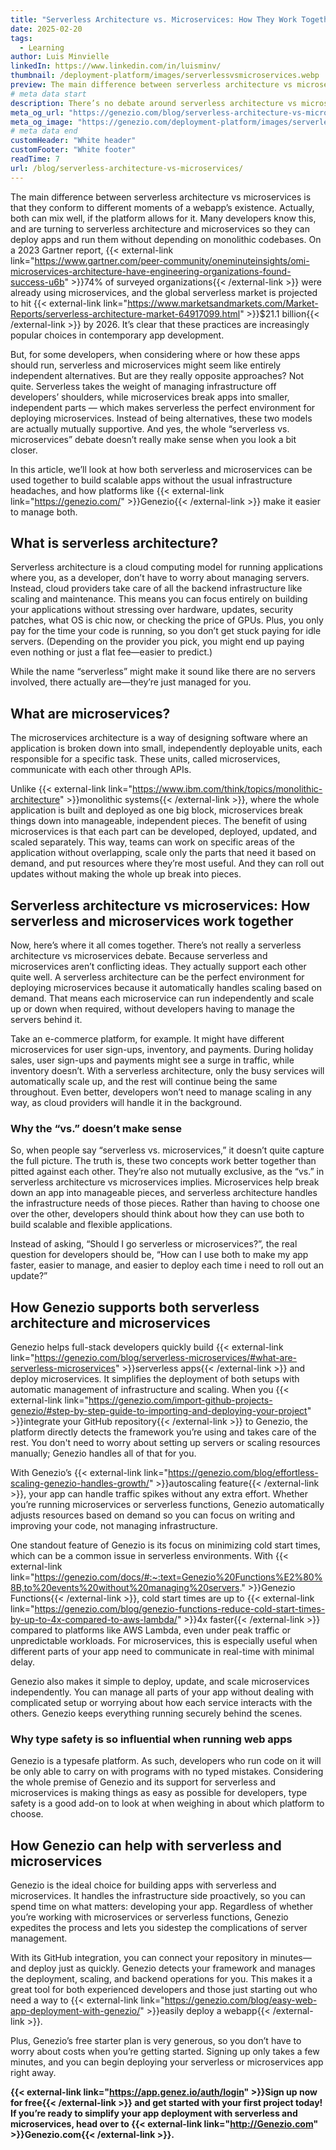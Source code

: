 ```yaml
---
title: "Serverless Architecture vs. Microservices: How They Work Together"
date: 2025-02-20
tags:
  - Learning
author: Luis Minvielle
linkedIn: https://www.linkedin.com/in/luisminv/
thumbnail: /deployment-platform/images/serverlessvsmicroservices.webp
preview: The main difference between serverless architecture vs microservices is that they conform to different moments of a webapp’s existence. Actually, both can mix well, if the platform allows for it.
# meta data start
description: There’s no debate around serverless architecture vs microservices, because some platforms allow developers to handle both at the same time.
meta_og_url: "https://genezio.com/blog/serverless-architecture-vs-microservices/"
meta_og_image: "https://genezio.com/deployment-platform/images/serverlessvsmicroservices.webp"
# meta data end
customHeader: "White header"
customFooter: "White footer"
readTime: 7
url: /blog/serverless-architecture-vs-microservices/
---
```


The main difference between serverless architecture vs microservices is that they conform to different moments of a webapp’s existence. Actually, both can mix well, if the platform allows for it. Many developers know this, and are turning to serverless architecture and microservices so they can deploy apps and run them without depending on monolithic codebases. On a 2023 Gartner report, {{< external-link link="https://www.gartner.com/peer-community/oneminuteinsights/omi-microservices-architecture-have-engineering-organizations-found-success-u6b" >}}74% of surveyed organizations{{< /external-link >}} were already using microservices, and the global serverless market is projected to hit {{< external-link link="https://www.marketsandmarkets.com/Market-Reports/serverless-architecture-market-64917099.html" >}}$21.1 billion{{< /external-link >}} by 2026. It’s clear that these practices are increasingly popular choices in contemporary app development.

But, for some developers, when considering where or how these apps should run, serverless and microservices might seem like entirely independent alternatives. But are they really opposite approaches? Not quite. Serverless takes the weight of managing infrastructure off developers’ shoulders, while microservices break apps into smaller, independent parts — which makes serverless the perfect environment for deploying microservices. Instead of being alternatives, these two models are actually mutually supportive. And yes, the whole “serverless vs. microservices” debate doesn’t really make sense when you look a bit closer.

In this article, we’ll look at how both serverless and microservices can be used together to build scalable apps without the usual infrastructure headaches, and how platforms like {{< external-link link="https://genezio.com/" >}}Genezio{{< /external-link >}} make it easier to manage both.

## What is serverless architecture?

Serverless architecture is a cloud computing model for running applications where you, as a developer, don’t have to worry about managing servers. Instead, cloud providers take care of all the backend infrastructure like scaling and maintenance. This means you can focus entirely on building your applications without stressing over hardware, updates, security patches, what OS is chic now, or checking the price of GPUs. Plus, you only pay for the time your code is running, so you don’t get stuck paying for idle servers. (Depending on the provider you pick, you might end up paying even nothing or just a flat fee—easier to predict.)

While the name “serverless” might make it sound like there are no servers involved, there actually are—they’re just managed for you.

## What are microservices?

The microservices architecture is a way of designing software where an application is broken down into small, independently deployable units, each responsible for a specific task. These units, called microservices, communicate with each other through APIs.

Unlike {{< external-link link="https://www.ibm.com/think/topics/monolithic-architecture" >}}monolithic systems{{< /external-link >}}, where the whole application is built and deployed as one big block, microservices break things down into manageable, independent pieces. The benefit of using microservices is that each part can be developed, deployed, updated, and scaled separately. This way, teams can work on specific areas of the application without overlapping, scale only the parts that need it based on demand, and put resources where they’re most useful. And they can roll out updates without making the whole up break into pieces.

## Serverless architecture vs microservices: How serverless and microservices work together

Now, here’s where it all comes together. There’s not really a serverless architecture vs microservices debate. Because serverless and microservices aren’t conflicting ideas. They actually support each other quite well. A serverless architecture can be the perfect environment for deploying microservices because it automatically handles scaling based on demand. That means each microservice can run independently and scale up or down when required, without developers having to manage the servers behind it.

Take an e-commerce platform, for example. It might have different microservices for user sign-ups, inventory, and payments. During holiday sales, user sign-ups and payments might see a surge in traffic, while inventory doesn’t. With a serverless architecture, only the busy services will automatically scale up, and the rest will continue being the same throughout. Even better, developers won’t need to manage scaling in any way, as cloud providers will handle it in the background.

### Why the “vs.” doesn’t make sense

So, when people say “serverless vs. microservices,” it doesn’t quite capture the full picture. The truth is, these two concepts work better together than pitted against each other. They’re also not mutually exclusive, as the “vs.” in serverless architecture vs microservices implies. Microservices help break down an app into manageable pieces, and serverless architecture handles the infrastructure needs of those pieces. Rather than having to choose one over the other, developers should think about how they can use both to build scalable and flexible applications.

Instead of asking, “Should I go serverless or microservices?”, the real question for developers should be, “How can I use both to make my app faster, easier to manage, and easier to deploy each time i need to roll out an update?”

## How Genezio supports both serverless architecture and microservices

Genezio helps full-stack developers quickly build {{< external-link link="https://genezio.com/blog/serverless-microservices/#what-are-serverless-microservices" >}}serverless apps{{< /external-link >}} and deploy microservices. It simplifies the deployment of both setups with automatic management of infrastructure and scaling. When you {{< external-link link="https://genezio.com/import-github-projects-genezio/#step-by-step-guide-to-importing-and-deploying-your-project" >}}integrate your GitHub repository{{< /external-link >}} to Genezio, the platform directly detects the framework you’re using and takes care of the rest. You don't need to worry about setting up servers or scaling resources manually; Genezio handles all of that for you.

With Genezio’s {{< external-link link="https://genezio.com/blog/effortless-scaling-genezio-handles-growth/" >}}autoscaling feature{{< /external-link >}}, your app can handle traffic spikes without any extra effort. Whether you’re running microservices or serverless functions, Genezio automatically adjusts resources based on demand so you can focus on writing and improving your code, not managing infrastructure.

One standout feature of Genezio is its focus on minimizing cold start times, which can be a common issue in serverless environments. With {{< external-link link="https://genezio.com/docs/#:~:text=Genezio%20Functions%E2%80%8B,to%20events%20without%20managing%20servers." >}}Genezio Functions{{< /external-link >}}, cold start times are up to {{< external-link link="https://genezio.com/blog/genezio-functions-reduce-cold-start-times-by-up-to-4x-compared-to-aws-lambda/" >}}4x faster{{< /external-link >}} compared to platforms like AWS Lambda, even under peak traffic or unpredictable workloads. For microservices, this is especially useful when different parts of your app need to communicate in real-time with minimal delay.

Genezio also makes it simple to deploy, update, and scale microservices independently. You can manage all parts of your app without dealing with complicated setup or worrying about how each service interacts with the others. Genezio keeps everything running securely behind the scenes.

### Why type safety is so influential when running web apps

Genezio is a typesafe platform. As such, developers who run code on it will be only able to carry on with programs with no typed mistakes. Considering the whole premise of Genezio and its support for serverless and microservices is making things as easy as possible for developers, type safety is a good add-on to look at when weighing in about which platform to choose.

## How Genezio can help with serverless and microservices

Genezio is the ideal choice for building apps with serverless and microservices. It handles the infrastructure side proactively, so you can spend time on what matters: developing your app. Regardless of whether you’re working with microservices or serverless functions, Genezio expedites the process and lets you sidestep the complications of server management.

With its GitHub integration, you can connect your repository in minutes—and deploy just as quickly. Genezio detects your framework and manages the deployment, scaling, and backend operations for you. This makes it a great tool for both experienced developers and those just starting out who need a way to {{< external-link link="https://genezio.com/blog/easy-web-app-deployment-with-genezio/" >}}easily deploy a webapp{{< /external-link >}}.

Plus, Genezio’s free starter plan is very generous, so you don’t have to worry about costs when you’re getting started. Signing up only takes a few minutes, and you can begin deploying your serverless or microservices app right away.

**{{< external-link link="https://app.genez.io/auth/login" >}}Sign up now for free{{< /external-link >}} and get started with your first project today! If you’re ready to simplify your app deployment with serverless and microservices, head over to {{< external-link link="http://Genezio.com" >}}Genezio.com{{< /external-link >}}.**
